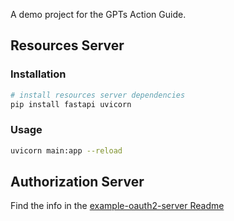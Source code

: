 A demo project for the GPTs Action Guide.

## Resources Server

### Installation

```bash
# install resources server dependencies
pip install fastapi uvicorn
```

### Usage

```bash
uvicorn main:app --reload
```

## Authorization Server

Find the info in the [example-oauth2-server Readme](./example-oauth2-server/README.md)

